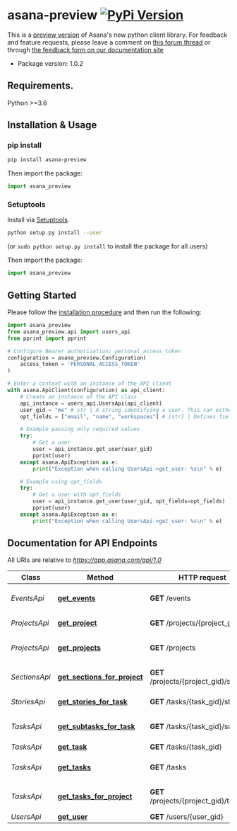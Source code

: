# asana-preview [![PyPi Version][pypi-image]][pypi-url]

This is a [preview version](https://forum.asana.com/t/try-an-early-preview-of-our-new-node-js-and-python-sdks/394881) of Asana's new python client library. For feedback and feature requests, please leave a comment on [this forum thread](https://forum.asana.com/t/try-an-early-preview-of-our-new-node-js-and-python-sdks/394881) or through [the feedback form on our documentation site](https://form-beta.asana.com/?k=C4sELCq6hAUsoWEY0kJwAA&d=15793206719)

- Package version: 1.0.2

## Requirements.

Python >=3.6

## Installation & Usage
### pip install

```sh
pip install asana-preview
```

Then import the package:
```python
import asana_preview
```

### Setuptools

Install via [Setuptools](http://pypi.python.org/pypi/setuptools).

```sh
python setup.py install --user
```
(or `sudo python setup.py install` to install the package for all users)

Then import the package:
```python
import asana_preview
```

## Getting Started

Please follow the [installation procedure](#installation--usage) and then run the following:

```python
import asana_preview
from asana_preview.api import users_api
from pprint import pprint

# Configure Bearer authorization: personal_access_token
configuration = asana_preview.Configuration(
    access_token = 'PERSONAL_ACCESS_TOKEN'
)

# Enter a context with an instance of the API client
with asana.ApiClient(configuration) as api_client:
    # Create an instance of the API class
    api_instance = users_api.UsersApi(api_client)
    user_gid = "me" # str | A string identifying a user. This can either be the string "me", an email, or the gid of a user.
    opt_fields = ["email", "name", "workspaces"] # [str] | Defines fields to return.  Some requests return *compact* representations of objects in order to conserve resources and complete the request more efficiently. Other times requests return more information than you may need. This option allows you to list the exact set of fields that the API should be sure to return for the objects. The field names should be provided as paths, described below.  The gid of included objects will always be returned, regardless of the field options. (optional)

    # Example passing only required values
    try:
        # Get a user
        user = api_instance.get_user(user_gid)
        pprint(user)
    except asana.ApiException as e:
        print("Exception when calling UsersApi->get_user: %s\n" % e)

    # Example using opt_fields
    try:
        # Get a user with opt_fields
        user = api_instance.get_user(user_gid, opt_fields=opt_fields)
        pprint(user)
    except asana.ApiException as e:
        print("Exception when calling UsersApi->get_user: %s\n" % e)
```

## Documentation for API Endpoints

All URIs are relative to *https://app.asana.com/api/1.0*

Class | Method | HTTP request | Description
------------ | ------------- | ------------- | -------------
*EventsApi* | [**get_events**](docs/EventsApi.md#get_events) | **GET** /events | Get events on a resource
*ProjectsApi* | [**get_project**](docs/ProjectsApi.md#get_project) | **GET** /projects/{project_gid} | Get a project
*ProjectsApi* | [**get_projects**](docs/ProjectsApi.md#get_projects) | **GET** /projects | Get multiple projects
*SectionsApi* | [**get_sections_for_project**](docs/SectionsApi.md#get_sections_for_project) | **GET** /projects/{project_gid}/sections | Get sections in a project
*StoriesApi* | [**get_stories_for_task**](docs/StoriesApi.md#get_stories_for_task) | **GET** /tasks/{task_gid}/stories | Get stories from a task
*TasksApi* | [**get_subtasks_for_task**](docs/TasksApi.md#get_subtasks_for_task) | **GET** /tasks/{task_gid}/subtasks | Get subtasks from a task
*TasksApi* | [**get_task**](docs/TasksApi.md#get_task) | **GET** /tasks/{task_gid} | Get a task
*TasksApi* | [**get_tasks**](docs/TasksApi.md#get_tasks) | **GET** /tasks | Get multiple tasks
*TasksApi* | [**get_tasks_for_project**](docs/TasksApi.md#get_tasks_for_project) | **GET** /projects/{project_gid}/tasks | Get tasks from a project
*UsersApi* | [**get_user**](docs/UsersApi.md#get_user) | **GET** /users/{user_gid} | Get a user



[pypi-url]: https://pypi.python.org/pypi/asana-preview/
[pypi-image]: https://img.shields.io/pypi/v/asana-preview.svg?style=flat-square
